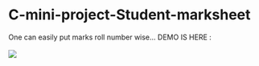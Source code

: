 # C-mini-project-Student-marksheet
One can easily put marks roll number wise...
DEMO IS HERE :
<br>
<br>
<img src ="https://user-images.githubusercontent.com/74611061/176194242-0e5649ba-1685-4ee4-8e27-4d3d1f0d4a23.png">
